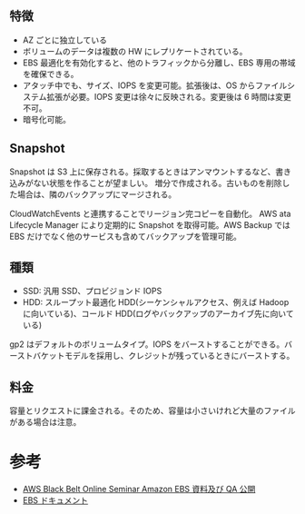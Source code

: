 
## 特徴

* AZ ごとに独立している
* ボリュームのデータは複数の HW にレプリケートされている。
* EBS 最適化を有効化すると、他のトラフィックから分離し、EBS 専用の帯域を確保できる。
* アタッチ中でも、サイズ、IOPS を変更可能。拡張後は、OS からファイルシステム拡張が必要。IOPS 変更は徐々に反映される。変更後は 6 時間は変更不可。
* 暗号化可能。

## Snapshot

Snapshot は S3 上に保存される。採取するときはアンマウントするなど、書き込みがない状態を作ることが望ましい。
増分で作成される。古いものを削除した場合は、隣のバックアップにマージされる。

CloudWatchEvents と連携することでリージョン完コピーを自動化。
AWS ata Lifecycle Manager により定期的に Snapshot を取得可能。AWS Backup では EBS だけでなく他のサービスも含めてバックアップを管理可能。


## 種類

* SSD: 汎用 SSD、プロビジョンド IOPS
* HDD: スループット最適化 HDD(シーケンシャルアクセス、例えば Hadoop に向いている)、コールド HDD(ログやバックアップのアーカイブ先に向いている)

gp2 はデフォルトのボリュームタイプ。IOPS をバーストすることができる。バーストバケットモデルを採用し、クレジットが残っているときにバーストする。

## 料金

容量とリクエストに課金される。そのため、容量は小さいけれど大量のファイルがある場合は注意。

# 参考

* [AWS Black Belt Online Seminar Amazon EBS 資料及び QA 公開](https://aws.amazon.com/jp/blogs/news/webinar-bb-amazon-ebs-2019/)
* [EBS ドキュメント](https://docs.aws.amazon.com/ja_jp/AWSEC2/latest/UserGuide/AmazonEBS.html)

